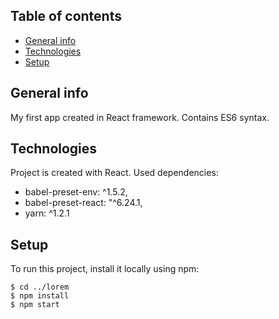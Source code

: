 ## Table of contents
* [General info](#general-info)
* [Technologies](#technologies)
* [Setup](#setup)

## General info
My first app created in React framework. Contains ES6 syntax.
	
## Technologies
Project is created with React. 
Used dependencies:
* babel-preset-env: ^1.5.2,
* babel-preset-react: "^6.24.1,
* yarn: ^1.2.1
	
## Setup
To run this project, install it locally using npm:

```
$ cd ../lorem
$ npm install
$ npm start
```
